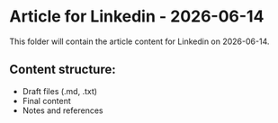 # Article for Linkedin - 2026-06-14

This folder will contain the article content for Linkedin on 2026-06-14.

## Content structure:
- Draft files (.md, .txt)
- Final content
- Notes and references
